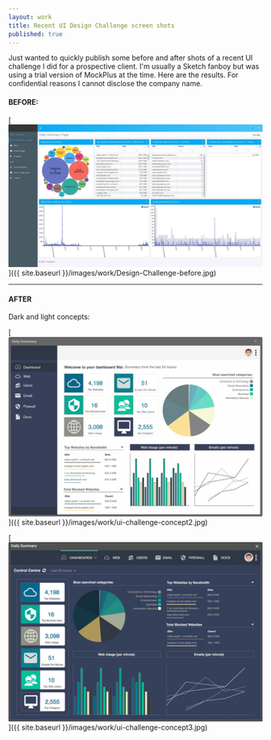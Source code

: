 ```yaml
---
layout: work
title: Recent UI Design Challenge screen shots
published: true
---
```


Just wanted to quickly publish some before and after shots of a recent UI challenge I did for a prospective client.  I'm usually a Sketch fanboy but was using a trial version of MockPlus at the time.  Here are the results.  For confidential reasons I cannot disclose the company name.

#### BEFORE:
[![UI Design Challenge Before Shot](/images/work/Design-Challenge-before.jpg)]({{ site.baseurl }}/images/work/Design-Challenge-before.jpg)

---

#### AFTER
Dark and light concepts:

[![UI Design Challenge Concept 2](/images/work/ui-challenge-concept2.jpg)]({{ site.baseurl }}/images/work/ui-challenge-concept2.jpg)

[![UI Design Challenge Concept 2](/images/work/ui-challenge-concept3.jpg)]({{ site.baseurl }}/images/work/ui-challenge-concept3.jpg)
